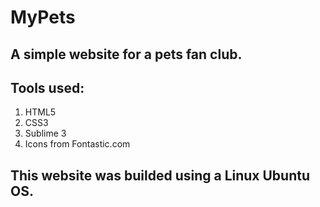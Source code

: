 # MyPets

## A simple website for a pets fan club.

## Tools used:

1. HTML5
2. CSS3
3. Sublime 3
4. Icons from Fontastic.com

## This website was builded using a Linux Ubuntu OS.